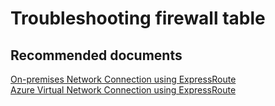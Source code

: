 # Troubleshooting firewall table 

## **Recommended documents**

[On-premises Network Connection using ExpressRoute](https://docs.cloudsimple.com/solutionguides/er-connection/)<br>
[Azure Virtual Network Connection using ExpressRoute](https://docs.cloudsimple.com/solutionguides/azure-er-connection/)<br>